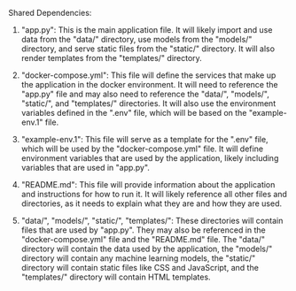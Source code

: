 Shared Dependencies:

1. "app.py": This is the main application file. It will likely import and use data from the "data/" directory, use models from the "models/" directory, and serve static files from the "static/" directory. It will also render templates from the "templates/" directory.

2. "docker-compose.yml": This file will define the services that make up the application in the docker environment. It will need to reference the "app.py" file and may also need to reference the "data/", "models/", "static/", and "templates/" directories. It will also use the environment variables defined in the ".env" file, which will be based on the "example-env.1" file.

3. "example-env.1": This file will serve as a template for the ".env" file, which will be used by the "docker-compose.yml" file. It will define environment variables that are used by the application, likely including variables that are used in "app.py".

4. "README.md": This file will provide information about the application and instructions for how to run it. It will likely reference all other files and directories, as it needs to explain what they are and how they are used.

5. "data/", "models/", "static/", "templates/": These directories will contain files that are used by "app.py". They may also be referenced in the "docker-compose.yml" file and the "README.md" file. The "data/" directory will contain the data used by the application, the "models/" directory will contain any machine learning models, the "static/" directory will contain static files like CSS and JavaScript, and the "templates/" directory will contain HTML templates.